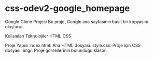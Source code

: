 # css-odev2-google_homepage




Google Clone Projesi
Bu proje, Google ana sayfasının basit bir kopyasını oluşturur.

Kullanılan Teknolojiler
HTML
CSS

Proje Yapısı
index.html: Ana HTML dosyası.
style.css: Proje için CSS dosyası.
img/: Proje görsellerinin bulunduğu klasör.
